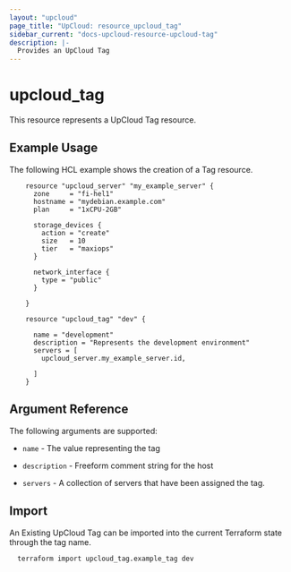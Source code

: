 ```yaml
---
layout: "upcloud"
page_title: "UpCloud: resource_upcloud_tag"
sidebar_current: "docs-upcloud-resource-upcloud-tag"
description: |-
  Provides an UpCloud Tag
---
```


# upcloud_tag

This resource represents a UpCloud Tag resource.

## Example Usage

The following HCL example shows the creation of a Tag resource.

```hcl
    resource "upcloud_server" "my_example_server" {
      zone     = "fi-hel1"
      hostname = "mydebian.example.com"
      plan     = "1xCPU-2GB"

      storage_devices {
        action = "create"
        size   = 10
        tier   = "maxiops"
      }

      network_interface {
        type = "public"
      }

    }

    resource "upcloud_tag" "dev" {

      name = "development"
      description = "Represents the development environment"
      servers = [
        upcloud_server.my_example_server.id,

      ]
    }
```


## Argument Reference

The following arguments are supported:

 * `name` - The value representing the tag

 * `description` - Freeform comment string for the host

 * `servers` - A collection of servers that have been assigned the tag.

## Import

An Existing UpCloud Tag can be imported into the current Terraform state through the tag name.

```hcl
  terraform import upcloud_tag.example_tag dev
```
